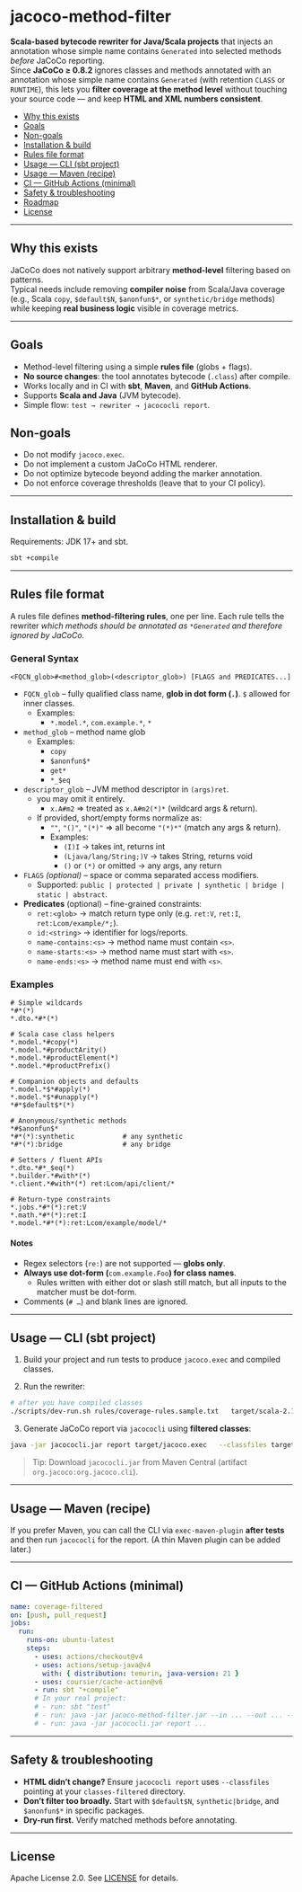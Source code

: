 
# jacoco-method-filter

**Scala-based bytecode rewriter for Java/Scala projects** that injects an annotation whose simple name contains `Generated` into selected methods *before* JaCoCo reporting.  
Since **JaCoCo ≥ 0.8.2** ignores classes and methods annotated with an annotation whose simple name contains `Generated` (with retention `CLASS` or `RUNTIME`), this lets you **filter coverage at the method level** without touching your source code — and keep **HTML and XML numbers consistent**.

- [Why this exists](#why-this-exists)
- [Goals](#goals)
- [Non-goals](#non-goals)
- [Installation & build](#installation--build)
- [Rules file format](#rules-file-format)
- [Usage — CLI (sbt project)](#usage---cli-sbt-project)
- [Usage — Maven (recipe)](#usage---maven-recipe)
- [CI — GitHub Actions (minimal)](#ci---github-actions-minimal)
- [Safety & troubleshooting](#safety--troubleshooting)
- [Roadmap](#roadmap)
- [License](#license)

---

## Why this exists

JaCoCo does not natively support arbitrary **method-level** filtering based on patterns.  
Typical needs include removing **compiler noise** from Scala/Java coverage (e.g., Scala `copy`, `$default$N`, `$anonfun$*`, or `synthetic/bridge` methods) while keeping **real business logic** visible in coverage metrics.

---

## Goals

- Method-level filtering using a simple **rules file** (globs + flags).
- **No source changes**: the tool annotates bytecode (`.class`) after compile.
- Works locally and in CI with **sbt**, **Maven**, and **GitHub Actions**.
- Supports **Scala and Java** (JVM bytecode).
- Simple flow: `test → rewriter → jacococli report`.

## Non-goals

- Do not modify `jacoco.exec`.
- Do not implement a custom JaCoCo HTML renderer.
- Do not optimize bytecode beyond adding the marker annotation.
- Do not enforce coverage thresholds (leave that to your CI policy).

---

## Installation & build

Requirements: JDK 17+ and sbt.

```bash
sbt +compile
```

---

## Rules file format

A rules file defines **method-filtering rules**, one per line.
Each rule tells the rewriter _which methods should be annotated as `*Generated` and therefore ignored by JaCoCo._

### General Syntax

```
<FQCN_glob>#<method_glob>(<descriptor_glob>) [FLAGS and PREDICATES...]
```

- `FQCN_glob` – fully qualified class name, **glob in dot form (`.`)**. `$` allowed for inner classes.
  - Examples:
    - `*.model.*`, `com.example.*`, `*`
- `method_glob` – method name glob
  - Examples:
    - `copy`
    - `$anonfun$*`
    - `get*`
    - `*_$eq`
- `descriptor_glob` – JVM method descriptor in `(args)ret`.
    - you may omit it entirely.
      - `x.A#m2` ⇒ treated as `x.A#m2(*)*` (wildcard args & return).
    - If provided, short/empty forms normalize as:
      - `""`, `"()"`, `"(*)"` ⇒ all become `"(*)*"` (match any args & return).
      - Examples:
        - `(I)I` → takes int, returns int
        - `(Ljava/lang/String;)V` → takes String, returns void
        - `()` or `(*)` or omitted → any args, any return
- `FLAGS` _(optional)_ – space or comma separated access modifiers.
  - Supported: `public | protected | private | synthetic | bridge | static | abstract`.
- **Predicates** (optional) – fine-grained constraints:
  - `ret:<glob>` → match return type only (e.g. `ret:V`, `ret:I`, `ret:Lcom/example/*;`).
  - `id:<string>` → identifier for logs/reports.
  - `name-contains:<s>` → method name must contain `<s>`.
  - `name-starts:<s>` → method name must start with `<s>`.
  - `name-ends:<s>` → method name must end with `<s>`.

### Examples

```text
# Simple wildcards
*#*(*)
*.dto.*#*(*)

# Scala case class helpers
*.model.*#copy(*)
*.model.*#productArity()
*.model.*#productElement(*)
*.model.*#productPrefix()

# Companion objects and defaults
*.model.*$*#apply(*)
*.model.*$*#unapply(*)
*#*$default$*(*)

# Anonymous/synthetic methods
*#$anonfun$*
*#*(*):synthetic            # any synthetic
*#*(*):bridge               # any bridge

# Setters / fluent APIs
*.dto.*#*_$eq(*)
*.builder.*#with*(*)
*.client.*#with*(*) ret:Lcom/api/client/*

# Return-type constraints
*.jobs.*#*(*):ret:V
*.math.*#*(*):ret:I
*.model.*#*(*):ret:Lcom/example/model/*
```

#### Notes

- Regex selectors (`re:`) are not supported — **globs only**.
- **Always use dot-form (**`com.example.Foo`**) for class names**.
  - Rules written with either dot or slash still match, but all inputs to the matcher must be dot-form.
- Comments (`# …`) and blank lines are ignored.

---

## Usage — CLI (sbt project)

1) Build your project and run tests to produce `jacoco.exec` and compiled classes.

2) Run the rewriter:

```bash
# after you have compiled classes
./scripts/dev-run.sh rules/coverage-rules.sample.txt   target/scala-2.13/classes   target/scala-2.13/classes-filtered   "--dry-run"  # remove this flag to actually annotate
```

3) Generate JaCoCo report via `jacococli` using **filtered classes**:

```bash
java -jar jacococli.jar report target/jacoco.exec   --classfiles target/scala-2.13/classes-filtered   --sourcefiles src/main/scala   --html target/jacoco-html   --xml  target/jacoco.xml
```

> Tip: Download `jacococli.jar` from Maven Central (artifact `org.jacoco:org.jacoco.cli`).

---

## Usage — Maven (recipe)

If you prefer Maven, you can call the CLI via `exec-maven-plugin` **after tests** and then run `jacococli` for the report. (A thin Maven plugin can be added later.)

---

## CI — GitHub Actions (minimal)

```yaml
name: coverage-filtered
on: [push, pull_request]
jobs:
  run:
    runs-on: ubuntu-latest
    steps:
      - uses: actions/checkout@v4
      - uses: actions/setup-java@v4
        with: { distribution: temurin, java-version: 21 }
      - uses: coursier/cache-action@v6
      - run: sbt "+compile"
      # In your real project:
      # - run: sbt "test"
      # - run: java -jar jacoco-method-filter.jar --in ... --out ... --rules ...
      # - run: java -jar jacococli.jar report ...
```

---

## Safety & troubleshooting

- **HTML didn’t change?** Ensure `jacococli report` uses `--classfiles` pointing at your `classes-filtered` directory.
- **Don’t filter too broadly.** Start with `$default$N`, `synthetic|bridge`, and `$anonfun$*` in specific packages.
- **Dry-run first.** Verify matched methods before annotating.

---

## License

Apache License 2.0. See [LICENSE](LICENSE) for details.
